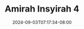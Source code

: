 --- 
title: "Amirah Insyirah  4"
description: "   video bokep Amirah Insyirah  4 terbaru   baru"
date: 2024-09-03T07:17:34-08:00
file_code: "6r3pyrg0o46v"
draft: false
cover: "73fqra4fwx4xcljy.jpg"
tags: ["Amirah", "Insyirah", "bokep-indo", "bokep-viral", "bokep-ig"]
length: 34
fld_id: "1483924"
foldername: "Amirah insyirah"
categories: ["Amirah insyirah"]
views: 0
---